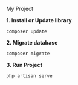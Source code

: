 My Project

**1. Install or Update library** 


    composer update
    

**2. Migrate database** 
    
   
    composer migrate 
    
    
**3. Run Project** 


    php artisan serve